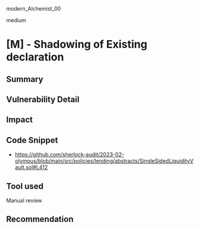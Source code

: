 modern_Alchemist_00

medium

# [M] - Shadowing of Existing declaration

## Summary

## Vulnerability Detail

## Impact

## Code Snippet
- https://github.com/sherlock-audit/2023-02-olympus/blob/main/src/policies/lending/abstracts/SingleSidedLiquidityVault.sol#L412

## Tool used
Manual review

## Recommendation
